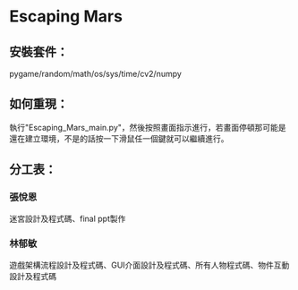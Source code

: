 # Escaping Mars
## 安裝套件：
pygame/random/math/os/sys/time/cv2/numpy
## 如何重現：
執行"Escaping_Mars_main.py"，然後按照畫面指示進行，若畫面停頓那可能是還在建立環境，不是的話按一下滑鼠任一個鍵就可以繼續進行。
## 分工表：
### 張悅恩
迷宮設計及程式碼、final ppt製作
### 林郁敏
遊戲架構流程設計及程式碼、GUI介面設計及程式碼、所有人物程式碼、物件互動設計及程式碼
